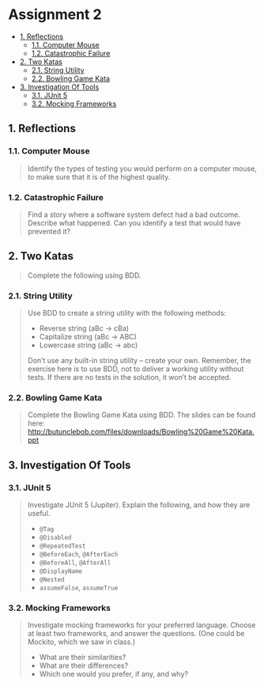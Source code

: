 # Assignment 2

- [1. Reflections](#1-reflections)
  - [1.1. Computer Mouse](#11-computer-mouse)
  - [1.2. Catastrophic Failure](#12-catastrophic-failure)
- [2. Two Katas](#2-two-katas)
  - [2.1. String Utility](#21-string-utility)
  - [2.2. Bowling Game Kata](#22-bowling-game-kata)
- [3. Investigation Of Tools](#3-investigation-of-tools)
  - [3.1. JUnit 5](#31-junit-5)
  - [3.2. Mocking Frameworks](#32-mocking-frameworks)

## 1. Reflections

### 1.1. Computer Mouse

> Identify the types of testing you would perform on a computer mouse, to make sure that it is of the highest quality.

### 1.2. Catastrophic Failure

> Find a story where a software system defect had a bad outcome. Describe what happened. Can you identify a test that would have prevented it?

## 2. Two Katas

> Complete the following using BDD.

### 2.1. String Utility

> Use BDD to create a string utility with the following methods:
>
> - Reverse string (aBc -> cBa)
> - Capitalize string (aBc -> ABC)
> - Lowercase string (aBc -> abc)
>
> Don’t use any built-in string utility – create your own. Remember, the exercise here is to use BDD, not to deliver a working utility without tests. If there are no tests in the solution, it won’t be accepted.

### 2.2. Bowling Game Kata

> Complete the Bowling Game Kata using BDD. The slides can be found here:  
> <http://butunclebob.com/files/downloads/Bowling%20Game%20Kata.ppt>

## 3. Investigation Of Tools

### 3.1. JUnit 5

> Investigate JUnit 5 (Jupiter). Explain the following, and how they are useful.
>
> - `@Tag`
> - `@Disabled`
> - `@RepeatedTest`
> - `@BeforeEach`, `@AfterEach`
> - `@BeforeAll`, `@AfterAll`
> - `@DisplayName`
> - `@Nested`
> - `assumeFalse`, `assumeTrue`

### 3.2. Mocking Frameworks

> Investigate mocking frameworks for your preferred language. Choose at least two frameworks, and answer the questions. (One could be Mockito, which we saw in class.)
>
> - What are their similarities?
> - What are their differences?
> - Which one would you prefer, if any, and why?
